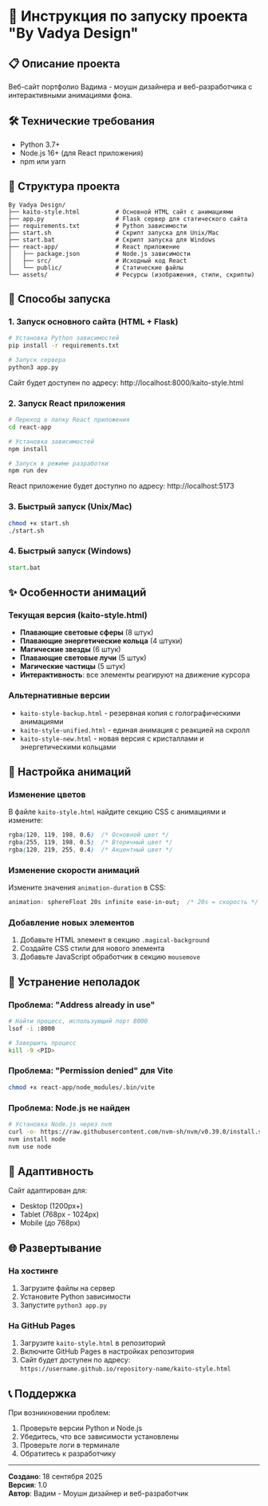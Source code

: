 # 🚀 Инструкция по запуску проекта "By Vadya Design"

## 📋 Описание проекта
Веб-сайт портфолио Вадима - моушн дизайнера и веб-разработчика с интерактивными анимациями фона.

## 🛠️ Технические требования
- Python 3.7+
- Node.js 16+ (для React приложения)
- npm или yarn

## 📁 Структура проекта
```
By Vadya Design/
├── kaito-style.html          # Основной HTML сайт с анимациями
├── app.py                    # Flask сервер для статического сайта
├── requirements.txt          # Python зависимости
├── start.sh                  # Скрипт запуска для Unix/Mac
├── start.bat                 # Скрипт запуска для Windows
├── react-app/                # React приложение
│   ├── package.json          # Node.js зависимости
│   ├── src/                  # Исходный код React
│   └── public/               # Статические файлы
└── assets/                   # Ресурсы (изображения, стили, скрипты)
```

## 🚀 Способы запуска

### 1. Запуск основного сайта (HTML + Flask)
```bash
# Установка Python зависимостей
pip install -r requirements.txt

# Запуск сервера
python3 app.py
```
Сайт будет доступен по адресу: http://localhost:8000/kaito-style.html

### 2. Запуск React приложения
```bash
# Переход в папку React приложения
cd react-app

# Установка зависимостей
npm install

# Запуск в режиме разработки
npm run dev
```
React приложение будет доступно по адресу: http://localhost:5173

### 3. Быстрый запуск (Unix/Mac)
```bash
chmod +x start.sh
./start.sh
```

### 4. Быстрый запуск (Windows)
```cmd
start.bat
```

## ✨ Особенности анимаций

### Текущая версия (kaito-style.html)
- **Плавающие световые сферы** (8 штук)
- **Плавающие энергетические кольца** (4 штуки)
- **Магические звезды** (6 штук)
- **Плавающие световые лучи** (5 штук)
- **Магические частицы** (5 штук)
- **Интерактивность**: все элементы реагируют на движение курсора

### Альтернативные версии
- `kaito-style-backup.html` - резервная копия с голографическими анимациями
- `kaito-style-unified.html` - единая анимация с реакцией на скролл
- `kaito-style-new.html` - новая версия с кристаллами и энергетическими кольцами

## 🎨 Настройка анимаций

### Изменение цветов
В файле `kaito-style.html` найдите секцию CSS с анимациями и измените:
```css
rgba(120, 119, 198, 0.6)  /* Основной цвет */
rgba(255, 119, 198, 0.5)  /* Вторичный цвет */
rgba(120, 219, 255, 0.4)  /* Акцентный цвет */
```

### Изменение скорости анимаций
Измените значения `animation-duration` в CSS:
```css
animation: sphereFloat 20s infinite ease-in-out;  /* 20s = скорость */
```

### Добавление новых элементов
1. Добавьте HTML элемент в секцию `.magical-background`
2. Создайте CSS стили для нового элемента
3. Добавьте JavaScript обработчик в секцию `mousemove`

## 🔧 Устранение неполадок

### Проблема: "Address already in use"
```bash
# Найти процесс, использующий порт 8000
lsof -i :8000

# Завершить процесс
kill -9 <PID>
```

### Проблема: "Permission denied" для Vite
```bash
chmod +x react-app/node_modules/.bin/vite
```

### Проблема: Node.js не найден
```bash
# Установка Node.js через nvm
curl -o- https://raw.githubusercontent.com/nvm-sh/nvm/v0.39.0/install.sh | bash
nvm install node
nvm use node
```

## 📱 Адаптивность
Сайт адаптирован для:
- Desktop (1200px+)
- Tablet (768px - 1024px)
- Mobile (до 768px)

## 🌐 Развертывание

### На хостинге
1. Загрузите файлы на сервер
2. Установите Python зависимости
3. Запустите `python3 app.py`

### На GitHub Pages
1. Загрузите `kaito-style.html` в репозиторий
2. Включите GitHub Pages в настройках репозитория
3. Сайт будет доступен по адресу: `https://username.github.io/repository-name/kaito-style.html`

## 📞 Поддержка
При возникновении проблем:
1. Проверьте версии Python и Node.js
2. Убедитесь, что все зависимости установлены
3. Проверьте логи в терминале
4. Обратитесь к разработчику

---
**Создано**: 18 сентября 2025  
**Версия**: 1.0  
**Автор**: Вадим - Моушн дизайнер и веб-разработчик
